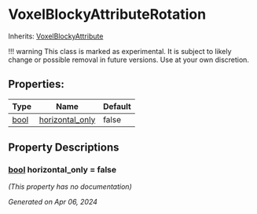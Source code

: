 # VoxelBlockyAttributeRotation

Inherits: [VoxelBlockyAttribute](VoxelBlockyAttribute.md)

!!! warning
    This class is marked as experimental. It is subject to likely change or possible removal in future versions. Use at your own discretion.

## Properties: 


Type                                                                    | Name                                   | Default 
----------------------------------------------------------------------- | -------------------------------------- | --------
[bool](https://docs.godotengine.org/en/stable/classes/class_bool.html)  | [horizontal_only](#i_horizontal_only)  | false   
<p></p>

## Property Descriptions

### [bool](https://docs.godotengine.org/en/stable/classes/class_bool.html)<span id="i_horizontal_only"></span> **horizontal_only** = false

*(This property has no documentation)*

_Generated on Apr 06, 2024_
